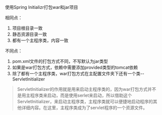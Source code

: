 使用Spring Initializr打包war和jar项目

相同点：

1. 项目根目录一致
2. 静态资源目录一致
3. 都有一个主程序类，内容一致

不同点：

1. pom.xml文件的打包方式不同，不写默认为jar类型
2. 如果是war打包方式，依赖中需要添加provided类型的tomcat依赖
3. 除了都有一个主程序类，war打包方式在主配置文件夹下还有一个类--ServletInitializer

>ServletInitializer的作用就是用来启动主程序类的，因为war打包方式并不是用主程序类来启动，而是使用serlet来启动，所以借助这个ServletInitializer，来启动主程序类，主程序类就可以便捷地启动程序的其他详细内容。在这里，主程序类成为了servlet程序的一个资源文件。




